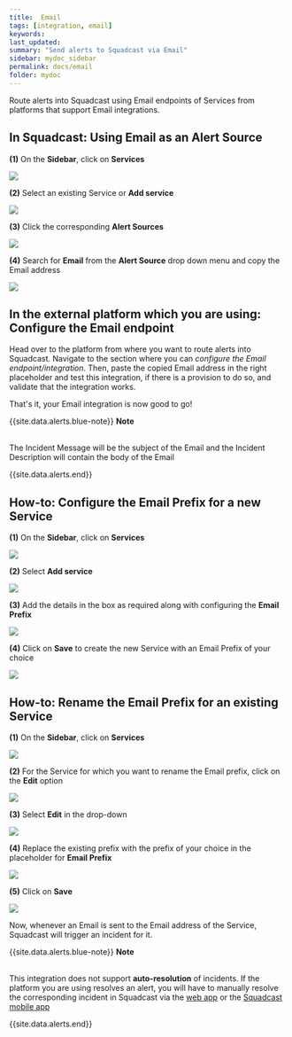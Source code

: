 ```yaml
---
title:  Email
tags: [integration, email]
keywords: 
last_updated: 
summary: "Send alerts to Squadcast via Email"
sidebar: mydoc_sidebar
permalink: docs/email
folder: mydoc
---
```


Route alerts into Squadcast using Email endpoints of Services from platforms that support Email integrations.

## In Squadcast: Using Email as an Alert Source

**(1)** On the **Sidebar**, click on **Services** 

![](images/integration_1-1.png)

**(2)** Select an existing Service or **Add service** 

![](images/integration_1-2.png)

**(3)** Click the corresponding **Alert Sources**

![](images/integration_1.png)

**(4)** Search for **Email** from the **Alert Source** drop down menu and copy the Email address

![](images/email_1.png)

## In the external platform which you are using: Configure the Email endpoint

Head over to the platform from where you want to route alerts into Squadcast. Navigate to the section where you can *configure the Email endpoint/integration*. Then, paste the copied Email address in the right placeholder and test this integration, if there is a provision to do so, and validate that the integration works. 

That's it, your Email integration is now good to go!

{{site.data.alerts.blue-note}}
<b>Note</b>
<br/><br/><p>The Incident Message will be the subject of the Email and the Incident Description will contain the body of the Email</p>
{{site.data.alerts.end}}

## How-to: Configure the Email Prefix for a new Service

**(1)** On the **Sidebar**, click on **Services** 

![](images/integration_1-1.png)

**(2)** Select **Add service** 

![](images/integration_1-2.png)

**(3)** Add the details in the box as required along with configuring the **Email Prefix**

![](images/email_2.png)

**(4)** Click on **Save** to create the new Service with an Email Prefix of your choice

![](images/email_3.png)

## How-to: Rename the Email Prefix for an existing Service

**(1)** On the **Sidebar**, click on **Services** 

![](images/integration_1-1.png)

**(2)** For the Service for which you want to rename the Email prefix, click on the **Edit** option

![](images/email_4.png)

**(3)** Select **Edit** in the drop-down

![](images/email_5.png)

**(4)** Replace the existing prefix with the prefix of your choice in the placeholder for **Email Prefix**

![](images/email_6.png)

**(5)** Click on **Save**

![](images/email_7.png)

Now, whenever an Email is sent to the Email address of the Service, Squadcast will trigger an incident for it.

{{site.data.alerts.blue-note}}
<b>Note</b>
<br/><br/><p>This integration does not support <b>auto-resolution</b> of incidents. If the platform you are using resolves an alert, you will have to manually resolve the corresponding incident in Squadcast via the <a href="https://www.app.squadcast.com">web app</a> or the <a href="using-the-mobile-app">Squadcast mobile app</a></p>
{{site.data.alerts.end}}